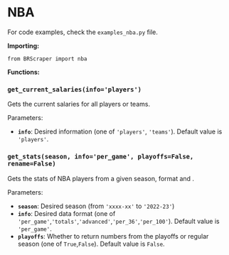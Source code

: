 # NBA

For code examples, check the `examples_nba.py` file.

**Importing:**
```
from BRScraper import nba
```

**Functions:**
### `get_current_salaries(info='players')`
Gets the current salaries for all players or teams.

Parameters:
  - **`info`**: Desired information (one of `'players'`, `'teams'`). Default value is `'players'`.  
  
### `get_stats(season, info='per_game', playoffs=False, rename=False)`
Gets the stats of NBA players from a given season, format and .

Parameters:
  - **`season`**: Desired season (from `'xxxx-xx'` to `'2022-23'`) 
  - **`info`**: Desired data format (one of `'per_game'`,`'totals'`,`'advanced'`,`'per_36'`,`'per_100'`). Default value is `'per_game'`. 
  - **`playoffs`**: Whether to return numbers from the playoffs or regular season (one of `True`,`False`). Default value is `False`.